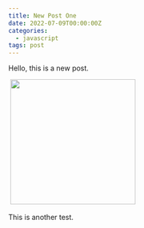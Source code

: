 ```yaml
---
title: New Post One
date: 2022-07-09T00:00:00Z
categories:
  - javascript
tags: post
---
```

Hello, this is a new post.

&nbsp;<img src="/uploads/bewareilive.jpg" width="250" height="250" />

This is another test.